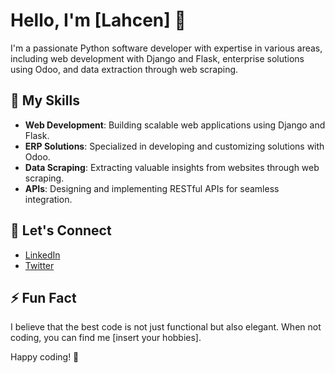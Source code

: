 # Hello, I'm [Lahcen] 👋

I'm a passionate Python software developer with expertise in various areas, including web development with Django and Flask, 
enterprise solutions using Odoo, and data extraction through web scraping. 

## 🚀 My Skills

- **Web Development**: Building scalable web applications using Django and Flask.
- **ERP Solutions**: Specialized in developing and customizing solutions with Odoo.
- **Data Scraping**: Extracting valuable insights from websites through web scraping.
- **APIs**: Designing and implementing RESTful APIs for seamless integration.

## 💬 Let's Connect

- [LinkedIn](https://www.linkedin.com/in/laait00/)
- [Twitter](https://twitter.com/laait00/)

## ⚡ Fun Fact

I believe that the best code is not just functional but also elegant. When not coding, you can find me [insert your hobbies].

Happy coding! 🐍
